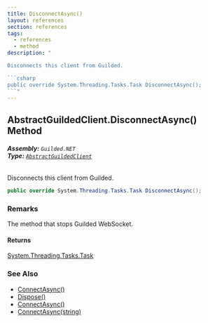 ```yaml
---
title: DisconnectAsync()
layout: references
section: references
tags:
  - references
  - method
description: "

Disconnects this client from Guilded.

```csharp
public override System.Threading.Tasks.Task DisconnectAsync();
```"
---
```


## AbstractGuildedClient.DisconnectAsync() Method
###### **Assembly:** `Guilded.NET`<br/>**Type:** [`AbstractGuildedClient`](AbstractGuildedClient 'Guilded.NET.AbstractGuildedClient')

Disconnects this client from Guilded.

```csharp
public override System.Threading.Tasks.Task DisconnectAsync();
```

### Remarks
  
The method that stops Guilded WebSocket.

#### Returns
[System.Threading.Tasks.Task](https://docs.microsoft.com/en-us/dotnet/api/System.Threading.Tasks.Task 'System.Threading.Tasks.Task')

### See Also
- [ConnectAsync()](AbstractGuildedClient.ConnectAsync() 'Guilded.NET.AbstractGuildedClient.ConnectAsync()')
- [Dispose()](AbstractGuildedClient.Dispose() 'Guilded.NET.AbstractGuildedClient.Dispose()')
- [ConnectAsync()](GuildedBotClient.ConnectAsync() 'Guilded.NET.GuildedBotClient.ConnectAsync()')
- [ConnectAsync(string)](GuildedBotClient.ConnectAsync(string) 'Guilded.NET.GuildedBotClient.ConnectAsync(string)')